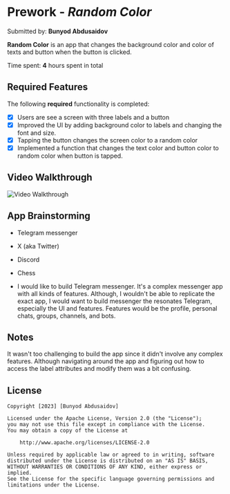 # Prework - *Random Color*

Submitted by: **Bunyod Abdusaidov**

**Random Color** is an app that changes the background color and color of texts and button when the button is clicked. 

Time spent: **4** hours spent in total

## Required Features

The following **required** functionality is completed:

- [x] Users are see a screen with three labels and a button
- [x] Improved the UI by adding background color to labels and changing the font and size.
- [x] Tapping the button changes the screen color to a random color
- [x] Implemented a function that changes the text color and button color to random color when button is tapped.
 
## Video Walkthrough

<img src='' title='Video Walkthrough' width='' alt='Video Walkthrough' />

## App Brainstorming 

* Telegram messenger
* X (aka Twitter)
* Discord
* Chess

* I would like to build Telegram messenger. It's a complex messenger app with all kinds of features. Although, I wouldn't be able to replicate the exact app, I would want to build messenger the resonates Telegram, especially the UI and features. Features would be the profile, personal chats, groups, channels, and bots.

## Notes

It wasn't too challenging to build the app since it didn't involve any complex features. Although navigating around the app and figuring out how to access the label attributes and modify them was a bit confusing.

## License

    Copyright [2023] [Bunyod Abdusaidov]

    Licensed under the Apache License, Version 2.0 (the "License");
    you may not use this file except in compliance with the License.
    You may obtain a copy of the License at

        http://www.apache.org/licenses/LICENSE-2.0

    Unless required by applicable law or agreed to in writing, software
    distributed under the License is distributed on an "AS IS" BASIS,
    WITHOUT WARRANTIES OR CONDITIONS OF ANY KIND, either express or implied.
    See the License for the specific language governing permissions and
    limitations under the License.
